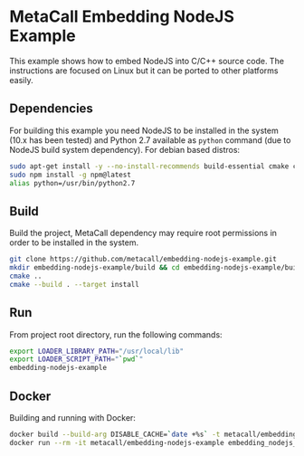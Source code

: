 # MetaCall Embedding NodeJS Example

This example shows how to embed NodeJS into C/C++ source code. The instructions are focused on Linux but it can be ported to other platforms easily.

## Dependencies

For building this example you need NodeJS to be installed in the system (10.x has been tested) and Python 2.7 available as `python` command (due to NodeJS build system dependency). For debian based distros:

```bash
sudo apt-get install -y --no-install-recommends build-essential cmake ca-certificates git nodejs npm python2.7 node-gyp unzip
sudo npm install -g npm@latest
alias python=/usr/bin/python2.7
```

## Build

Build the project, MetaCall dependency may require root permissions in order to be installed in the system.

```bash
git clone https://github.com/metacall/embedding-nodejs-example.git
mkdir embedding-nodejs-example/build && cd embedding-nodejs-example/build
cmake ..
cmake --build . --target install
```

## Run

From project root directory, run the following commands:

```bash
export LOADER_LIBRARY_PATH="/usr/local/lib"
export LOADER_SCRIPT_PATH="`pwd`"
embedding-nodejs-example
```

## Docker

Building and running with Docker:

```bash
docker build --build-arg DISABLE_CACHE=`date +%s` -t metacall/embedding-nodejs-example .
docker run --rm -it metacall/embedding-nodejs-example embedding_nodejs_example
```
